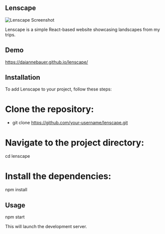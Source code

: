 ## Lenscape

![Lenscape Screenshot](./screenshot.png)

Lenscape is a simple React-based website showcasing landscapes from my trips.

## Demo

https://daiannebauer.github.io/lenscape/

## Installation

To add Lenscape to your project, follow these steps:

# Clone the repository:
- git clone https://github.com/your-username/lenscape.git

# Navigate to the project directory:
cd lenscape

# Install the dependencies:
npm install

## Usage

npm start

This will launch the development server.
